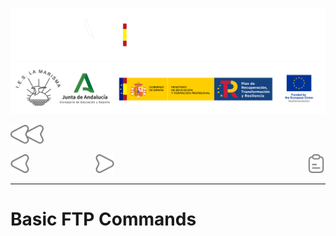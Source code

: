 ![](/.resGen/_bannerD.png#gh-dark-mode-only)
![](/.resGen/_bannerL.png#gh-light-mode-only)

<a href="/Tema3/readme.md"><img src="/.resGen/_back.svg" width="52.5"></a>

<a href="1.md"><img src="/.resGen/_arrow_r.svg" width="30"></a>
&emsp;&emsp;&emsp;&emsp;&emsp;&emsp;&emsp;
<a href="3.md"><img src="/.resGen/_arrow.svg" width="30"></a>
<a href="2.1.md"><img src="/.resGen/_notes.svg" width="30" align="right"></a>

---

# Basic FTP Commands